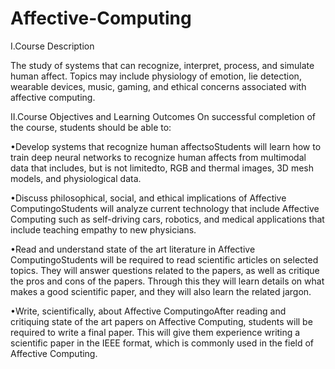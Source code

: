# Affective-Computing
I.Course Description

  The  study  of systems  that  can  recognize,  interpret,  process,  and  simulate  human  affect. Topics may include physiology of emotion, lie detection, wearable devices, music, gaming, and ethical concerns associated with affective computing.

II.Course Objectives and Learning Outcomes
  On successful completion of the course, students should be able to:

  •Develop systems that recognize human affectsoStudents will learn how to train deep neural networks to recognize human affects from multimodal data that includes, but is not limitedto, RGB and thermal images, 3D mesh models, and physiological data.

  •Discuss philosophical, social, and ethical implications of Affective ComputingoStudents will analyze current technology that include Affective Computing such as self-driving cars, robotics, and medical applications that include teaching empathy to new physicians.

  •Read and understand state of the art literature in Affective ComputingoStudents  will  be  required  to  read  scientific  articles  on  selected  topics.  They  will answer questions related to the papers, as well as critique the pros and cons of the papers. Through this they will learn details on what makes a good scientific paper, and they will also learn the related jargon.

  •Write, scientifically, about Affective ComputingoAfter  reading  and  critiquing  state  of  the  art  papers  on  Affective  Computing, students  will  be  required  to  write  a  final  paper.  This  will  give  them  experience writing a scientific paper in the IEEE format, which is commonly used in the field of Affective Computing.
